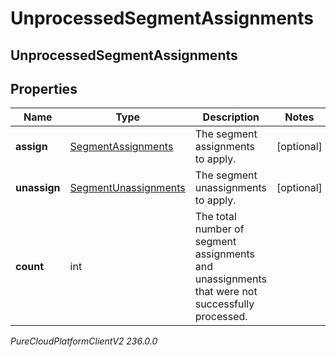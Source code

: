 # UnprocessedSegmentAssignments

## UnprocessedSegmentAssignments

## Properties

|Name | Type | Description | Notes|
|------------ | ------------- | ------------- | -------------|
| **assign** | [SegmentAssignments](SegmentAssignments) | The segment assignments to apply. | [optional] |
| **unassign** | [SegmentUnassignments](SegmentUnassignments) | The segment unassignments to apply. | [optional] |
| **count** | int | The total number of segment assignments and unassignments that were not successfully processed. | |



_PureCloudPlatformClientV2 236.0.0_
